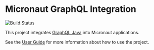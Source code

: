 # Micronaut GraphQL Integration

[![Build Status](https://travis-ci.org/micronaut-projects/micronaut-graphql.svg?branch=master)](https://travis-ci.org/micronaut-projects/micronaut-graphql)

This project integrates [GraphQL Java](https://github.com/graphql-java/graphql-java) into Micronaut applications.

See the [User Guide](https://micronaut-projects.github.io/micronaut-graphql/snapshot/guide/index.html) for
more information about how to use the project.
